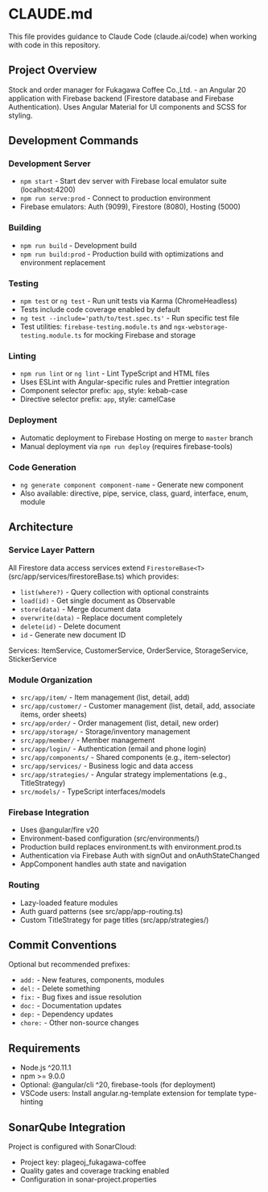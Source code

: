 # CLAUDE.md

This file provides guidance to Claude Code (claude.ai/code) when working with code in this repository.

## Project Overview

Stock and order manager for Fukagawa Coffee Co.,Ltd. - an Angular 20 application with Firebase backend (Firestore database and Firebase Authentication). Uses Angular Material for UI components and SCSS for styling.

## Development Commands

### Development Server

- `npm start` - Start dev server with Firebase local emulator suite (localhost:4200)
- `npm run serve:prod` - Connect to production environment
- Firebase emulators: Auth (9099), Firestore (8080), Hosting (5000)

### Building

- `npm run build` - Development build
- `npm run build:prod` - Production build with optimizations and environment replacement

### Testing

- `npm test` or `ng test` - Run unit tests via Karma (ChromeHeadless)
- Tests include code coverage enabled by default
- `ng test --include='path/to/test.spec.ts'` - Run specific test file
- Test utilities: `firebase-testing.module.ts` and `ngx-webstorage-testing.module.ts` for mocking Firebase and storage

### Linting

- `npm run lint` or `ng lint` - Lint TypeScript and HTML files
- Uses ESLint with Angular-specific rules and Prettier integration
- Component selector prefix: `app`, style: kebab-case
- Directive selector prefix: `app`, style: camelCase

### Deployment

- Automatic deployment to Firebase Hosting on merge to `master` branch
- Manual deployment via `npm run deploy` (requires firebase-tools)

### Code Generation

- `ng generate component component-name` - Generate new component
- Also available: directive, pipe, service, class, guard, interface, enum, module

## Architecture

### Service Layer Pattern

All Firestore data access services extend `FirestoreBase<T>` (src/app/services/firestoreBase.ts) which provides:

- `list(where?)` - Query collection with optional constraints
- `load(id)` - Get single document as Observable
- `store(data)` - Merge document data
- `overwrite(data)` - Replace document completely
- `delete(id)` - Delete document
- `id` - Generate new document ID

Services: ItemService, CustomerService, OrderService, StorageService, StickerService

### Module Organization

- `src/app/item/` - Item management (list, detail, add)
- `src/app/customer/` - Customer management (list, detail, add, associate items, order sheets)
- `src/app/order/` - Order management (list, detail, new order)
- `src/app/storage/` - Storage/inventory management
- `src/app/member/` - Member management
- `src/app/login/` - Authentication (email and phone login)
- `src/app/components/` - Shared components (e.g., item-selector)
- `src/app/services/` - Business logic and data access
- `src/app/strategies/` - Angular strategy implementations (e.g., TitleStrategy)
- `src/models/` - TypeScript interfaces/models

### Firebase Integration

- Uses @angular/fire v20
- Environment-based configuration (src/environments/)
- Production build replaces environment.ts with environment.prod.ts
- Authentication via Firebase Auth with signOut and onAuthStateChanged
- AppComponent handles auth state and navigation

### Routing

- Lazy-loaded feature modules
- Auth guard patterns (see src/app/app-routing.ts)
- Custom TitleStrategy for page titles (src/app/strategies/)

## Commit Conventions

Optional but recommended prefixes:

- `add:` - New features, components, modules
- `del:` - Delete something
- `fix:` - Bug fixes and issue resolution
- `doc:` - Documentation updates
- `dep:` - Dependency updates
- `chore:` - Other non-source changes

## Requirements

- Node.js ^20.11.1
- npm >= 9.0.0
- Optional: @angular/cli ^20, firebase-tools (for deployment)
- VSCode users: Install angular.ng-template extension for template type-hinting

## SonarQube Integration

Project is configured with SonarCloud:

- Project key: plageoj_fukagawa-coffee
- Quality gates and coverage tracking enabled
- Configuration in sonar-project.properties
